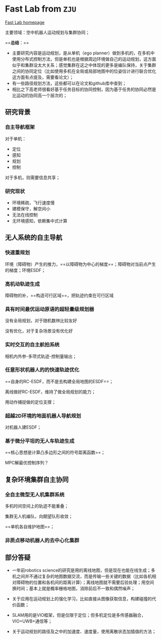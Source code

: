 # Fast Lab from `ZJU`

[Fast Lab homepage](http://zju-fast.com/)

主要领域：空中机器人运动规划与集群协同；

==**总结**：==

* 主要研究内容是运动规划，是从单机（ego planner）做到多机的，在多机中使用分布式控制方法，但是单机也是根据周边环境做自己的运动规划，这方面似乎和集群没太大关系；感觉集群在这之中体现的更多是编队保持，关于集群之间的协同定位（比如使用多机在全局或局部地图中的位姿估计进行联合优化这方面有点提及，需要看论文）；
* 有一些路径规划方法，这些都可以在论文和github库中查到；
* 相比之下高老师很看好基于任务目标的协同控制，因为基于任务的协同必然是比运动的协同高一个层次的；

## 研究背景

### 自主导航框架

对于单机：

* 定位
* 感知
* 规划
* 控制

对于多机，则需要信息共享；

### 研究现状

* 环境稀疏，飞行速度慢
* 建模保守，解空间小
* 无法在线控制
* 无环境感知，依赖集中式计算

## 无人系统的自主导航

### 快速重规划

环境（障碍物）产生的推力，==以障碍物为中心的梯度==；障碍物对当前点产生的梯度；环境ESDF；

### 高机动轨迹生成

障碍物的补，==构造可行区域==，把轨迹约束在可行区域

### 具有时间最优运动原语的超轻量级规划器

没有全局规划，对于随机数林比较友好

没有优化，对于复杂场景没有优化好

### 实时交互的自主航拍系统

相机内外参-多项式轨迹-控制量输出；

### 任意形状机器人的的快速轨迹优化

==自身的RC-ESDF，而不是去构建全局地图的ESDF==；

离线做好RC-ESDF，维持了做全局规划的能力；

用动作捕捉做的定位支撑；

### 超越2D环境的地面机器人导航规划

对机器人建ESDF；

### 基于微分平坦的无人车轨迹生成

==核心思想是计算凸多边形之间的符号距离函数==；

MPC解最优控制序列？

## 复杂环境集群自主协同

### 全自主微型无人机集群系统

多机时间空间上的轨迹不能重叠；

集群无人机编队，向期望队形收敛；

==单机各自维护地图==；

### 非质点移动机器人的去中心化集群

## 部分答疑

* 一年前robotics science的研究是用的离线地图，但是现在也能在线生成；多机之间并不通过复杂的地图数据交流，而是传输一些关键的数据（比如各机相对障碍物的位置和各机间的距离计算）；离线地图就不需要后验处理；用空间换时间；基本上就是概率栅格地图，消除前后不一致和偶然噪声；

* 关于应用在运动规划上的强化学习，比如直接从图像获取信息，构建碰撞的代价函数；

* SLAM用的是VIO框架，但是仅限于定位；但多机定位是多传感器融合，VIO+UWB+通信等；

* 关于运动规划的路径及之中的加速度、速度量，使用离散状态加插值的方法；



